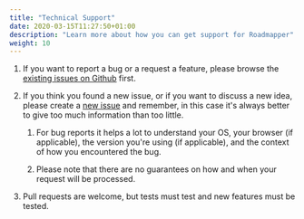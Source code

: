 ```yaml
---
title: "Technical Support"
date: 2020-03-15T11:27:50+01:00
description: "Learn more about how you can get support for Roadmapper"
weight: 10
---
```


1. If you want to report a bug or a request a feature, please browse the [existing issues on Github](https://github.com/peteraba/roadmapper/issues) first.

1. If you think you found a new issue, or if you want to discuss a new idea, please create a [new issue](hhttps://github.com/peteraba/roadmapper/issues/new) and remember, in this case it's always better to give too much information than too little.

    1. For bug reports it helps a lot to understand your OS, your browser (if applicable), the version you're using (if applicable), and the context of how you encountered the bug.
    
    1. Please note that there are no guarantees on how and when your request will be processed.

1. Pull requests are welcome, but tests must test and new features must be tested.
